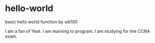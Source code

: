 # hello-world
basic hello world function by wb100

I am a fan of Yeat. I am learning to program. I am studying for the CCNA exam.

